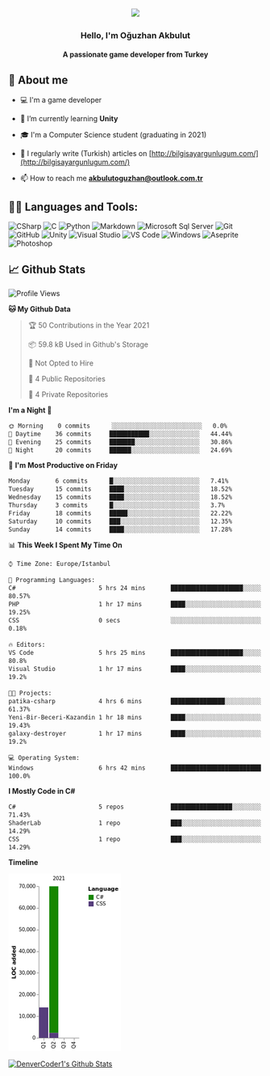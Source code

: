 <h3 align="center"><img width="30%" src="https://i.ibb.co/X8Kzg5W/playing-music-bro.png"></h3>

<h3 align="center">Hello, I'm Oğuzhan Akbulut</h3>
<h4 align="center">A passionate game developer from Turkey</h3>

## 📖 About me

- :computer: I'm a game developer

- 🌱 I’m currently learning **Unity**

- 🎓 I'm a Computer Science student (graduating in 2021)

- 📝 I regularly write (Turkish) articles on [http://bilgisayargunlugum.com/](http://bilgisayargunlugum.com/)

- 📫 How to reach me **akbulutoguzhan@outlook.com.tr**


## 👨‍💻 Languages and Tools:

![CSharp](https://img.shields.io/badge/-C%20Sharp-239120?logo=C-sharp&style=flat-square)
![C](http://img.shields.io/badge/-C-A8B9CC?style=flat-square&logo=c&logoColor=ffffff)
![Python](http://img.shields.io/badge/-Python-3776AB?style=flat-square&logo=python&logoColor=ffffff)
![Markdown](https://img.shields.io/badge/-Markdown-000000?style=flat-square&logo=markdown)
![Microsoft Sql Server](https://img.shields.io/badge/-Sql%20Server-CC2927?style=flat-square&logo=microsoft-sql-server&logoColor=ffffff)
![Git](https://img.shields.io/badge/-Git-%23F05032?style=flat-square&logo=git&logoColor=%23ffffff)
![GitHub](https://img.shields.io/badge/-GitHub-181717?style=flat-square&logo=github)
![Unity](https://img.shields.io/badge/-Unity-000000?logo=Unity&style=flat-square)
![Visual Studio](https://img.shields.io/badge/-Visual%20Studio-5C2D91?logo=Visual-Studio&style=flat-square)
![VS Code](http://img.shields.io/badge/-VS%20Code-007ACC?style=flat-square&logo=visual-studio-code&logoColor=ffffff)
![Windows](http://img.shields.io/badge/-Windows-0078D6?style=flat-square&logo=windows&logoColor=ffffff)
![Aseprite](https://img.shields.io/badge/-Aseprite-7D929E?logo=Aseprite&style=flat-square&logoColor=ffffff)
![Photoshop](https://img.shields.io/badge/-Photoshop-31A8FF?logo=Adobe-Photoshop&style=flat-square&logoColor=ffffff)

## 📈 Github Stats

<!--START_SECTION:waka-->
![Profile Views](http://img.shields.io/badge/Profile%20Views-7-blue)

**🐱 My Github Data** 

> 🏆 50 Contributions in the Year 2021
 > 
> 📦 59.8 kB Used in Github's Storage 
 > 
> 🚫 Not Opted to Hire
 > 
> 📜 4 Public Repositories 
 > 
> 🔑 4 Private Repositories  
 > 
**I'm a Night 🦉** 

```text
🌞 Morning    0 commits      ░░░░░░░░░░░░░░░░░░░░░░░░░   0.0% 
🌆 Daytime    36 commits     ███████████░░░░░░░░░░░░░░   44.44% 
🌃 Evening    25 commits     ███████░░░░░░░░░░░░░░░░░░   30.86% 
🌙 Night      20 commits     ██████░░░░░░░░░░░░░░░░░░░   24.69%

```
📅 **I'm Most Productive on Friday** 

```text
Monday       6 commits      █░░░░░░░░░░░░░░░░░░░░░░░░   7.41% 
Tuesday      15 commits     ████░░░░░░░░░░░░░░░░░░░░░   18.52% 
Wednesday    15 commits     ████░░░░░░░░░░░░░░░░░░░░░   18.52% 
Thursday     3 commits      █░░░░░░░░░░░░░░░░░░░░░░░░   3.7% 
Friday       18 commits     █████░░░░░░░░░░░░░░░░░░░░   22.22% 
Saturday     10 commits     ███░░░░░░░░░░░░░░░░░░░░░░   12.35% 
Sunday       14 commits     ████░░░░░░░░░░░░░░░░░░░░░   17.28%

```


📊 **This Week I Spent My Time On** 

```text
⌚︎ Time Zone: Europe/Istanbul

💬 Programming Languages: 
C#                       5 hrs 24 mins       ████████████████████░░░░░   80.57% 
PHP                      1 hr 17 mins        ████░░░░░░░░░░░░░░░░░░░░░   19.25% 
CSS                      0 secs              ░░░░░░░░░░░░░░░░░░░░░░░░░   0.18%

🔥 Editors: 
VS Code                  5 hrs 25 mins       ████████████████████░░░░░   80.8% 
Visual Studio            1 hr 17 mins        ████░░░░░░░░░░░░░░░░░░░░░   19.2%

🐱‍💻 Projects: 
patika-csharp            4 hrs 6 mins        ███████████████░░░░░░░░░░   61.37% 
Yeni-Bir-Beceri-Kazandin 1 hr 18 mins        ████░░░░░░░░░░░░░░░░░░░░░   19.43% 
galaxy-destroyer         1 hr 17 mins        ████░░░░░░░░░░░░░░░░░░░░░   19.2%

💻 Operating System: 
Windows                  6 hrs 42 mins       █████████████████████████   100.0%

```

**I Mostly Code in C#** 

```text
C#                       5 repos             █████████████████░░░░░░░░   71.43% 
ShaderLab                1 repo              ███░░░░░░░░░░░░░░░░░░░░░░   14.29% 
CSS                      1 repo              ███░░░░░░░░░░░░░░░░░░░░░░   14.29%

```


**Timeline**

![Chart not found](https://raw.githubusercontent.com/akbulutoguzhan/akbulutoguzhan/main/charts/bar_graph.png) 


<!--END_SECTION:waka-->

<!-- https://github.com/anuraghazra/github-readme-stats -->
<a href="https://github.com/anuraghazra/github-readme-stats"><img alt="DenverCoder1's Github Stats" src="https://github-readme-stats.vercel.app/api?username=akbulutoguzhan&show_icons=true&count_private=true&hide=" /></a>
<!--START_SECTION:activity-->

